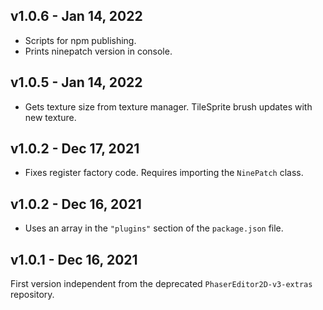 ## v1.0.6 - Jan 14, 2022

* Scripts for npm publishing.
* Prints ninepatch version in console.

## v1.0.5 - Jan 14, 2022

* Gets texture size from texture manager. TileSprite brush updates with new texture.

## v1.0.2 - Dec 17, 2021

* Fixes register factory code. Requires importing the `NinePatch` class.

## v1.0.2 - Dec 16, 2021

* Uses an array in the `"plugins"` section of the `package.json` file.

## v1.0.1 - Dec 16, 2021

First version independent from the deprecated `PhaserEditor2D-v3-extras` repository.